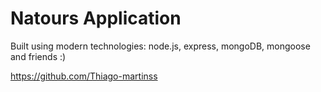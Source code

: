 # Natours Application

Built using modern technologies: node.js, express, mongoDB, mongoose and friends :)

https://github.com/Thiago-martinss
